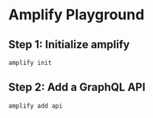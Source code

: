 # Amplify Playground

## Step 1: Initialize amplify

```shell script
amplify init
```

## Step 2: Add a GraphQL API

```shell script
amplify add api
```

